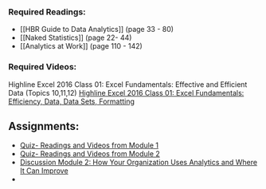 ### Required Readings:
- [[HBR Guide to Data Analytics]] (page 33 - 80)
- [[Naked Statistics]] (page 22- 44)
- [[Analytics at Work]] (page 110 - 142)

### Required Videos:
Highline Excel 2016 Class 01: Excel Fundamentals: Effective and Efficient Data (Topics 10,11,12)
[Highline Excel 2016 Class 01: Excel Fundamentals: Efficiency, Data, Data Sets, Formatting](https://www.youtube.com/watch?v=miUTG38k2mA&t=180s)

## Assignments:
- [Quiz- Readings and Videos from Module 1](https://messiah.instructure.com/courses/2025725/quizzes/4512498)
- [Quiz- Readings and Videos from Module 2](https://messiah.instructure.com/courses/2025725/quizzes/4512494)
- [Discussion Module 2: How Your Organization Uses Analytics and Where It Can Improve](https://messiah.instructure.com/courses/2025725/discussion_topics/11440524)
- 